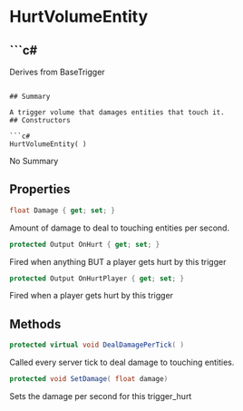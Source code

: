# HurtVolumeEntity

## ```c#
Derives from BaseTrigger
```

## Summary

A trigger volume that damages entities that touch it.
## Constructors

```c#
HurtVolumeEntity( ) 
```
No Summary
## Properties

```c#
float Damage { get; set; } 
```
Amount of damage to deal to touching entities per second.
```c#
protected Output OnHurt { get; set; } 
```
Fired when anything BUT a player gets hurt by this trigger
```c#
protected Output OnHurtPlayer { get; set; } 
```
Fired when a player gets hurt by this trigger
## Methods

```c#
protected virtual void DealDamagePerTick( ) 
```
Called every server tick to deal damage to touching entities.
```c#
protected void SetDamage( float damage) 
```
Sets the damage per second for this trigger_hurt
